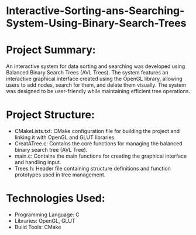 # Interactive-Sorting-ans-Searching-System-Using-Binary-Search-Trees
# Project Summary:
An interactive system for data sorting and searching was developed using Balanced Binary Search
Trees (AVL Trees). The system features an interactive graphical interface created using the
OpenGL library, allowing users to add nodes, search for them, and delete them visually. The system
was designed to be user-friendly while maintaining efficient tree operations.
# Project Structure:
- CMakeLists.txt: CMake configuration file for building the project and linking it with OpenGL
  and GLUT libraries.
- CreatATree.c: Contains the core functions for managing the balanced binary search tree
  (AVL Tree).
- main.c: Contains the main functions for creating the graphical interface and handling input.
- Trees.h: Header file containing structure definitions and function prototypes used in tree
  management.
# Technologies Used:
- Programming Language: C
- Libraries: OpenGL, GLUT
- Build Tools: CMake
